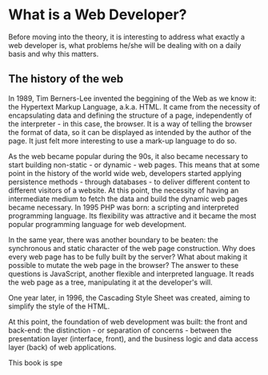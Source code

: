 # What is a Web Developer?
  Before moving into the theory, it is interesting to address what exactly a web developer is, what problems he/she will be dealing with on a daily basis and why this matters.
## The history of the web
  In 1989, Tim Berners-Lee invented the beggining of the Web as we know it: the Hypertext Markup Language, a.k.a. HTML. It came from the necessity of encapsulating data and defining the structure of a page, independently of the interpreter - in this case, the browser. It is a way of telling the browser the format of data, so it can be displayed as intended by the author of the page. It just felt more interesting to use a mark-up language to do so.
  
  As the web became popular during the 90s, it also became necessary to start building non-static - or dynamic - web pages. This means that at some point in the history of the world wide web, developers started applying persistence methods - through databases - to deliver different content to different visitors of a website. At this point, the necessity of having an intermediate medium to fetch the data and build the dynamic web pages became necessary. In 1995 PHP was born: a scripting and interpreted programming language. Its flexibility was attractive and it became the most popular programming language for web development.
  
  In the same year, there was another boundary to be beaten: the synchronous and static character of the web page construction. Why does every web page has to be fully built by the server? What about making it possible to mutate the web page in the browser? The answer to these questions is JavaScript, another flexible and interpreted language. It reads the web page as a tree, manipulating it at the developer's will.
  
  One year later, in 1996, the Cascading Style Sheet was created, aiming to simplify the style of the HTML.
  
  At this point, the foundation of web development was built: the front and back-end: the distinction - or separation of concerns - between the presentation layer (interface, front), and the business logic and data access layer (back) of web applications.
  
  This book is spe
  
  